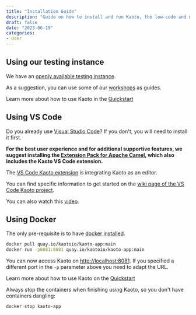 ```yaml
---
title: "Installation Guide"
description: "Guide on how to install and run Kaoto, the low-code and no-code editor for Apache Camel."
draft: false
date: "2023-06-19"
categories:
- User
---
```


## Using our testing instance

We have an [openly available testing instance](https://red.ht/kaoto).

As a suggestion, you can use some of our [workshops](/workshop) as guides.

Learn more about how to use Kaoto in the [Quickstart](/docs/quickstart)

## Using VS Code

Do you already use [Visual Studio Code](https://code.visualstudio.com/)? If you don't, you will need to install it first.

**For the best user experience and for additional supportive features, we suggest installing the [Extension Pack for Apache Camel](https://marketplace.visualstudio.com/items?itemName=redhat.apache-camel-extension-pack), which also includes the Kaoto VS Code extension.**

The [VS Code Kaoto extension](https://marketplace.visualstudio.com/items?itemName=redhat.vscode-kaoto) is integrating Kaoto as an editor.

You can find specific information to get started on the [wiki page of the VS Code Kaoto project](https://github.com/KaotoIO/vscode-kaoto/wiki/Getting-started).

You can also watch this [video](https://www.youtube.com/watch?v=fWovZfyN54k&list=PLU-T8l-XOWOPjrXPojx2WDSegigcNzKs4&index=1&t=1s&pp=gAQBiAQB).

## Using Docker

The only pre-requisite is to have [docker installed](https://docs.docker.com/get-docker/).

```bash
docker pull quay.io/kaotoio/kaoto-app:main
docker run -p8081:8081 quay.io/kaotoio/kaoto-app:main
```

You can now access Kaoto on [http://localhost:8081](http://localhost:8081). If you specified a different port in the `-p` parameter above you need to adapt the URL.

Learn more about how to use Kaoto on the [Quickstart](/docs/quickstart)

Always stop the containers when finishing using Kaoto, so you don't have containers dangling:

```bash
docker stop kaoto-app
```
